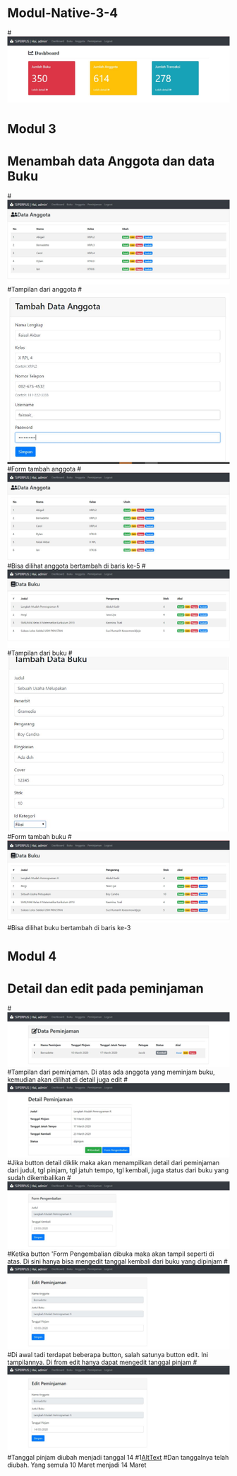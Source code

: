 # Modul-Native-3-4
#![AltText](https://github.com/natasyaadelia/Modul-Native-3-4/blob/master/awal.JPG)
# Modul 3
# Menambah data Anggota dan data Buku
#![AltText](https://github.com/natasyaadelia/Modul-Native-3-4/blob/master/anggota.JPG)
#Tampilan dari anggota
#![AltText](https://github.com/natasyaadelia/Modul-Native-3-4/blob/master/tambah.JPG)
#Form tambah anggota
#![AltText](https://github.com/natasyaadelia/Modul-Native-3-4/blob/master/jadi.JPG)
#Bisa dilihat anggota bertambah di baris ke-5
#![AltText](https://github.com/natasyaadelia/Modul-Native-3-4/blob/master/buku.JPG)
#Tampilan dari buku
#![AltText](https://github.com/natasyaadelia/Modul-Native-3-4/blob/master/tambah%20buku.JPG)
#Form tambah buku
#![AltText](https://github.com/natasyaadelia/Modul-Native-3-4/blob/master/jadi%20buku.JPG)
#Bisa dilihat buku bertambah di baris ke-3
# Modul 4
# Detail dan edit pada peminjaman
#![AltText](https://github.com/natasyaadelia/Modul-Native-3-4/blob/master/satu.JPG)
#Tampilan dari peminjaman. Di atas ada anggota yang meminjam buku, kemudian akan dilihat di detail juga edit
#![AltText](https://github.com/natasyaadelia/Modul-Native-3-4/blob/master/dua.JPG)
#Jika button detail diklik maka akan menampilkan detail dari peminjaman dari judul, tgl pinjam, tgl jatuh tempo, tgl kembali, juga status dari buku yang sudah dikembalikan
#![AltText](https://github.com/natasyaadelia/Modul-Native-3-4/blob/master/tiga.JPG)
#Ketika button 'Form Pengembalian dibuka maka akan tampil seperti di atas. Di sini hanya bisa mengedit tanggal kembali dari buku yang dipinjam
#![AltText](https://github.com/natasyaadelia/Modul-Native-3-4/blob/master/empat.JPG)
#Di awal tadi terdapat beberapa button, salah satunya button edit. Ini tampilannya. Di from edit hanya dapat mengedit tanggal pinjam 
#![AltText](https://github.com/natasyaadelia/Modul-Native-3-4/blob/master/lima.JPG)
#Tanggal pinjam diubah menjadi tanggal 14
#1[AltText](https://github.com/natasyaadelia/Modul-Native-3-4/blob/master/enam.JPG)
#Dan tanggalnya telah diubah. Yang semula 10 Maret menjadi 14 Maret
